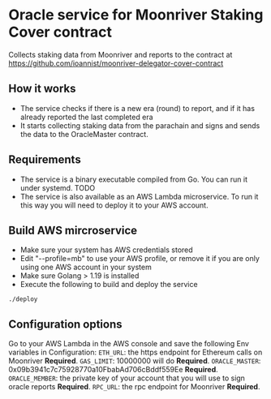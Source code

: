 # Oracle service for Moonriver Staking Cover contract
Collects staking data from Moonriver and reports to the contract at https://github.com/ioannist/moonriver-delegator-cover-contract

## How it works
* The service checks if there is a new era (round) to report, and if it has already reported the last completed era
* It starts collecting staking data from the parachain and signs and sends the data to the OracleMaster contract.

## Requirements
* The service is a binary executable compiled from Go. You can run it under systemd. TODO
* The service is also available as an AWS Lambda microservice. To run it this way you will need to deploy it to your AWS account.


## Build AWS mircroservice
* Make sure your system has AWS credentials stored 
* Edit "--profile=mb" to use your AWS profile, or remove it if you are only using one AWS account in your system
* Make sure Golang > 1.19 is installed
* Execute the following to build and deploy the service
```shell
./deploy
```

## Configuration options
Go to your AWS Lambda in the AWS console and save the following Env variables in Configuration:
`ETH_URL`: the https endpoint for Ethereum calls on Moonriver **Required**.
`GAS_LIMIT`: 10000000 will do **Required**.
`ORACLE_MASTER`: 0x09b3941c7c75928770a10FbabAd706cBddf559Ee **Required**.
`ORACLE_MEMBER`: the private key of your account that you will use to sign oracle reports **Required**.
`RPC_URL`: the rpc endpoint for Moonriver **Required**.
